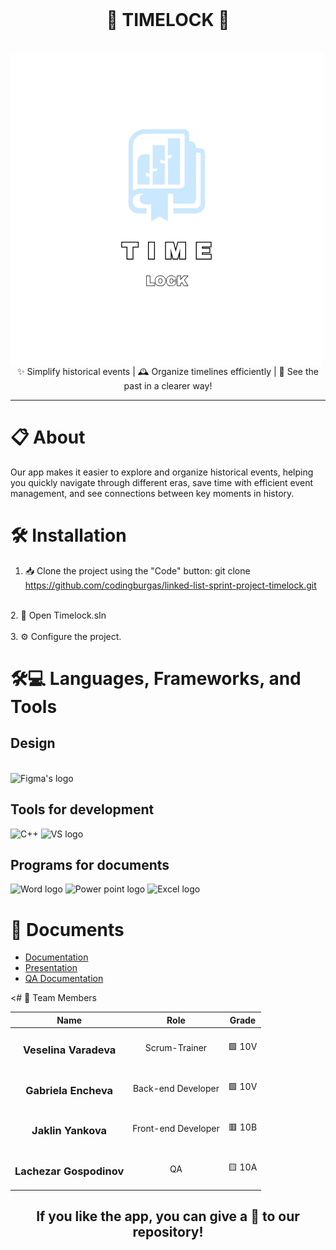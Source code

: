 <br>
<h1 align="center"> 📑 TIMELOCK 📑 </h1>
<br>
<img align="left" src="./app/assets/logoTransparent.png">
<br>
 
 <div align="center">
    <p>✨ Simplify historical events | 🕰 Organize timelines efficiently | 📜 See the past in a clearer way!</p>
</div>

---

# 📋 About
Our app makes it easier to explore and organize historical events, helping you quickly navigate through different eras, 
save time with efficient event management, and see connections between key moments in history.


# 🛠️ Installation
1. 📥 Clone the project using the "Code" button:
   git clone https://github.com/codingburgas/linked-list-sprint-project-timelock.git
<br>
2. 📂 Open Timelock.sIn <br><br>
3. ⚙️ Configure the project.


# 🛠️💻 Languages, Frameworks, and Tools 
## Design
<br>
<div align="left">
  <img width="40" height="40" src="https://cdn-icons-png.flaticon.com/256/5968/5968705.png" alt="Figma's logo">
</div>

## Tools for development
<div align="left">
  <img width="40" height="40" src="https://img.icons8.com/color/48/000000/c-plus-plus-logo.png" alt="C++">
  <img width="40" height="40" src="https://upload.wikimedia.org/wikipedia/commons/thumb/5/59/Visual_Studio_Icon_2019.svg/2060px-Visual_Studio_Icon_2019.svg.png" alt="VS logo">
</div>


## Programs for documents
<div align="left">
  <img width="40" height="40" src="https://static.vecteezy.com/system/resources/previews/017/396/802/non_2x/microsoft-word-mobile-apps-icon-free-png.png" alt="Word logo">
  <img width="40" height="40" src="https://upload.wikimedia.org/wikipedia/commons/thumb/0/0d/Microsoft_Office_PowerPoint_%282019%E2%80%93present%29.svg/1200px-Microsoft_Office_PowerPoint_%282019%E2%80%93present%29.svg.png" alt="Power point logo">
  <img width="40" height="40" src="https://www.shutterstock.com/image-vector/modern-flat-design-logo-xls-600nw-2058695381.jpg" alt="Excel logo">
</div>
 
# 📁 Documents
<ul>
    <li><a href="./app/Documentation/TimelockDocumentation.docx">Documentation</a></li>
    <li><a href="./app/Documentation/Timelock presentation.pptx">Presentation</a></li>
    <li><a href="./app/Documentation/TimelockUnitTesting.xlsx">QA Documentation</a></li>
   </ul>

<# 👥 Team Members

| Name | Role | Grade |
| :---:   | :---: | :---: |
|  <h3>Veselina Varadeva</a></h3> | Scrum-Trainer |🟩 10V |
| <h3>Gabriela Encheva</a></h3> | Back-end Developer |🟩 10V |
| <h3>Jaklin Yankova</a></h3> | Front-end Developer |🟥 10B |
| <h3>Lachezar Gospodinov</a></h3> | QA |🟨 10A |

<h2 align="center">
 If you like the app, you can give a 🌟 to our repository!
</h2>